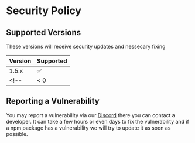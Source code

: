 # Security Policy

## Supported Versions

These versions will receive security updates and nessecary fixing

| Version | Supported          |
| ------- | ------------------ |
| 1.5.x   | :white_check_mark: |
<!--| < 0   | :x:                |-->

## Reporting a Vulnerability

You may report a vulnerability via our [Discord](https://discord.gg/kbf8EjpxbU) there you can contact a developer.
It can take a few hours or even days to fix the vulnerability and if a npm package has a vulnerability we will try to update it as soon as possible.
